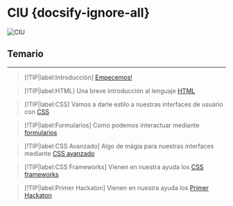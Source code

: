 # CIU  {docsify-ignore-all}

![CIU](/_images/00_UI-design.jpg)

## Temario

---

>[!TIP|label:Introducción]
>[Empecemos!](/00-intro/)

>[!TIP|label:HTML]
>Una breve introducción al lenguaje [HTML](/01-html/)

>[!TIP|label:CSS]
>Vamos a darle estilo a nuestras interfaces de usuario con [CSS](/02-css/)

>[!TIP|label:Formularios]
>Como podemos interactuar mediante [formularios](/03-formularios/)

>[!TIP|label:CSS Avanzado]
>Algo de mágia para nuestras interfaces mediante [CSS avanzado](/04-css2/)

>[!TIP|label:CSS Frameworks]
>Vienen en nuestra ayuda los [CSS frameworks](/05-css-frameworks/)

>[!TIP|label:Primer Hackaton]
>Vienen en nuestra ayuda los [Primer Hackaton](/06-primer-hackaton/)
